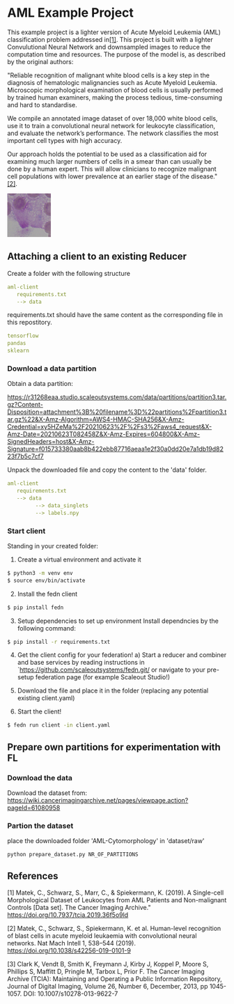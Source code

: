 # AML Example Project

This example project is a lighter version of Acute Myeloid Leukemia (AML) classification problem addressed in[[1]](#1). This project is built with a lighter Convulutional Neural Network and downsampled images to reduce the computation time and resources. The purpose of the model is, as described by the original authors: 

"Reliable recognition of malignant white blood cells is a key step in the diagnosis of hematologic malignancies such as Acute Myeloid Leukemia. Microscopic morphological examination of blood cells is usually performed by trained human examiners, making the process tedious, time-consuming and hard to standardise.

We compile an annotated image dataset of over 18,000 white blood cells, use it to train a convolutional neural network for leukocyte classification, and evaluate the network’s performance. The network classifies the most important cell types with high accuracy. 

Our approach holds the potential to be used as a classification aid for examining much larger numbers of cells in a smear than can usually be done by a human expert. This will allow clinicians to recognize malignant cell populations with lower prevalence at an earlier stage of the disease." [[2]](#2).

![Cell image](image.png)

## Attaching a client to an existing Reducer 

Create a folder with the following structure 
```yaml
aml-client
   requirements.txt 
   --> data
```
requirements.txt should have the same content as the corresponding file in this repostitory. 
```yaml
tensorflow
pandas
sklearn
```

### Download a data partition

Obtain a data partition: 

https://r31268eaa.studio.scaleoutsystems.com/data/partitions/partition3.tar.gz?Content-Disposition=attachment%3B%20filename%3D%22partitions%2Fpartition3.tar.gz%22&X-Amz-Algorithm=AWS4-HMAC-SHA256&X-Amz-Credential=xy5HZeMa%2F20210623%2F%2Fs3%2Faws4_request&X-Amz-Date=20210623T082458Z&X-Amz-Expires=604800&X-Amz-SignedHeaders=host&X-Amz-Signature=f015733380aab8b422ebb87716aeaa1e2f30a0dd20e7a1db19d8223f7b5c7cf7

Unpack the downloaded file and copy the content to the 'data' folder.
```yaml
aml-client
   requirements.txt 
   --> data
         --> data_singlets
         --> labels.npy
```

### Start client

Standing in your created folder: 


1. Create a virtual environment and activate it
```bash
$ python3 -m venv env
$ source env/bin/activate
```

2. Install the fedn client
```bash
$ pip install fedn
```

3. Setup dependencies to set up environment
Install dependncies by the following command:
```bash
$ pip install -r requirements.txt
``` 

4. Get the client config for your federation!
a) Start a reducer and combiner and base services by reading instructions in `https://github.com/scaleoutsystems/fedn.git/ or navigate to your pre-setup federation page (for example Scaleout Studio!)

5. Download the file and place it in the  folder (replacing any potential existing client.yaml)

6. Start the client!
```bash
$ fedn run client -in client.yaml
```

## Prepare own partitions for experimentation with FL

### Download the data
Download the dataset from:
https://wiki.cancerimagingarchive.net/pages/viewpage.action?pageId=61080958


### Partion the dataset

place the downloaded folder 'AML-Cytomorphology' in 'dataset/raw'
```
python prepare_dataset.py NR_OF_PARTITIONS
```

## References
<a id="1">[1]</a> 
Matek, C., Schwarz, S., Marr, C., & Spiekermann, K. (2019). A Single-cell Morphological Dataset of Leukocytes from AML Patients and Non-malignant Controls [Data set]. The Cancer Imaging Archive." https://doi.org/10.7937/tcia.2019.36f5o9ld

<a id="1">[2]</a> 
Matek, C., Schwarz, S., Spiekermann, K.  et al.  Human-level recognition of blast cells in acute myeloid leukaemia with convolutional neural networks.  Nat Mach Intell   1,  538–544 (2019). https://doi.org/10.1038/s42256-019-0101-9

<a id="1">[3]</a> 
Clark K, Vendt B, Smith K, Freymann J, Kirby J, Koppel P, Moore S, Phillips S, Maffitt D, Pringle M, Tarbox L, Prior F. The Cancer Imaging Archive (TCIA): Maintaining and Operating a Public Information Repository, Journal of Digital Imaging, Volume 26, Number 6, December, 2013, pp 1045-1057. DOI: 10.1007/s10278-013-9622-7
